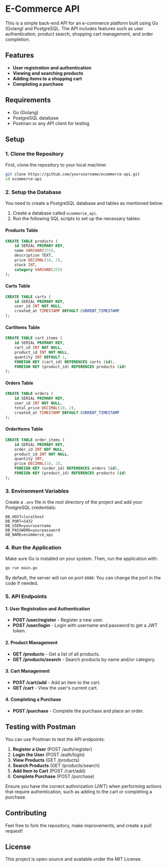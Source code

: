 
# E-Commerce API

This is a simple back-end API for an e-commerce platform built using Go (Golang) and PostgreSQL. The API includes features such as user authentication, product search, shopping cart management, and order completion.

## Features

- **User registration and authentication**
- **Viewing and searching products**
- **Adding items to a shopping cart**
- **Completing a purchase**

## Requirements

- Go (Golang)
- PostgreSQL database
- Postman or any API client for testing

## Setup

### 1. Clone the Repository
First, clone the repository to your local machine:

```bash
git clone https://github.com/yourusername/ecommerce-api.git
cd ecommerce-api
```

### 2. Setup the Database
You need to create a PostgreSQL database and tables as mentioned below.

1. Create a database called `ecommerce_api`.
2. Run the following SQL scripts to set up the necessary tables:

#### **Products Table**

```sql
CREATE TABLE products (
    id SERIAL PRIMARY KEY,
    name VARCHAR(255),
    description TEXT,
    price DECIMAL(10, 2),
    stock INT,
    category VARCHAR(255)
);
```

#### **Carts Table**

```sql
CREATE TABLE carts (
    id SERIAL PRIMARY KEY,
    user_id INT NOT NULL,
    created_at TIMESTAMP DEFAULT CURRENT_TIMESTAMP
);
```

#### **CartItems Table**

```sql
CREATE TABLE cart_items (
    id SERIAL PRIMARY KEY,
    cart_id INT NOT NULL,
    product_id INT NOT NULL,
    quantity INT DEFAULT 1,
    FOREIGN KEY (cart_id) REFERENCES carts (id),
    FOREIGN KEY (product_id) REFERENCES products (id)
);
```

#### **Orders Table**

```sql
CREATE TABLE orders (
    id SERIAL PRIMARY KEY,
    user_id INT NOT NULL,
    total_price DECIMAL(10, 2),
    created_at TIMESTAMP DEFAULT CURRENT_TIMESTAMP
);
```

#### **OrderItems Table**

```sql
CREATE TABLE order_items (
    id SERIAL PRIMARY KEY,
    order_id INT NOT NULL,
    product_id INT NOT NULL,
    quantity INT,
    price DECIMAL(10, 2),
    FOREIGN KEY (order_id) REFERENCES orders (id),
    FOREIGN KEY (product_id) REFERENCES products (id)
);
```

### 3. Environment Variables

Create a `.env` file in the root directory of the project and add your PostgreSQL credentials:

```
DB_HOST=localhost
DB_PORT=5432
DB_USER=yourusername
DB_PASSWORD=yourpassword
DB_NAME=ecommerce_api
```

### 4. Run the Application

Make sure Go is installed on your system. Then, run the application with:

```bash
go run main.go
```

By default, the server will run on port `8080`. You can change the port in the code if needed.

### 5. API Endpoints

#### **1. User Registration and Authentication**

- **POST /user/register** - Register a new user.
- **POST /user/login** - Login with username and password to get a JWT token.

#### **2. Product Management**

- **GET /products** - Get a list of all products.
- **GET /products/search** - Search products by name and/or category.

#### **3. Cart Management**

- **POST /cart/add** - Add an item to the cart.
- **GET /cart** - View the user's current cart.

#### **4. Completing a Purchase**

- **POST /purchase** - Complete the purchase and place an order.

## Testing with Postman

You can use Postman to test the API endpoints:

1. **Register a User** (POST /auth/register)
2. **Login the User** (POST /auth/login)
3. **View Products** (GET /products)
4. **Search Products** (GET /products/search)
5. **Add Item to Cart** (POST /cart/add)
6. **Complete Purchase** (POST /purchase)

Ensure you have the correct authorization (JWT) when performing actions that require authentication, such as adding to the cart or completing a purchase.

## Contributing

Feel free to fork the repository, make improvements, and create a pull request!

## License

This project is open-source and available under the MIT License.

